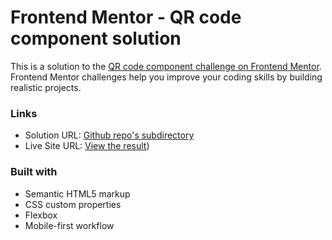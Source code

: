 # Frontend Mentor - QR code component solution

This is a solution to the [QR code component challenge on Frontend Mentor](https://www.frontendmentor.io/challenges/qr-code-component-iux_sIO_H). Frontend Mentor challenges help you improve your coding skills by building realistic projects. 

### Links

- Solution URL: [Github repo's subdirectory](https://github.com/giovanni-bandinelli/frontendmentor-challenges/tree/main/qr-component-vanilla)
- Live Site URL: [View the result](https://your-live-site-url.com](https://giovanni-bandinelli.github.io/frontendmentor-challenges/qr-code-component-vanilla/)
))

### Built with

- Semantic HTML5 markup
- CSS custom properties
- Flexbox
- Mobile-first workflow

